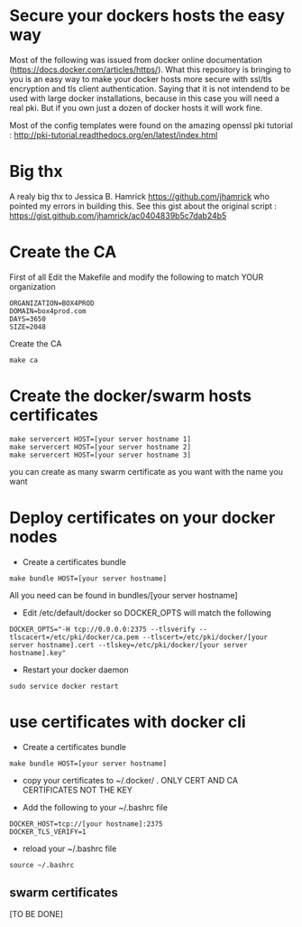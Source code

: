 # Secure your dockers hosts the easy way

Most of the following was issued from docker online documentation (https://docs.docker.com/articles/https/). What this repository is bringing to you is an easy way to make your docker hosts more secure with ssl/tls encryption and tls client authentication. Saying that it is not intendend to be used with large docker installations, because in this case you will need a real pki. But if you own just a dozen of docker hosts it will work fine. 

Most of the config templates were found on the amazing  openssl pki tutorial : http://pki-tutorial.readthedocs.org/en/latest/index.html

# Big thx

A realy big thx to Jessica B. Hamrick https://github.com/jhamrick who pointed my errors in building this. See this gist about the original script : https://gist.github.com/jhamrick/ac0404839b5c7dab24b5

# Create the CA

First of all Edit the Makefile and modify the following to match YOUR organization

```
ORGANIZATION=BOX4PROD
DOMAIN=box4prod.com
DAYS=3650
SIZE=2048
```

Create the CA

```
make ca
```

# Create the docker/swarm hosts certificates

```
make servercert HOST=[your server hostname 1]
make servercert HOST=[your server hostname 2]
make servercert HOST=[your server hostname 3]
```

you can create as many swarm certificate as you want with the name you want

# Deploy certificates on your docker nodes

- Create a certificates bundle 

```
make bundle HOST=[your server hostname]
```

All you need can be found in bundles/[your server hostname]

- Edit /etc/default/docker so DOCKER_OPTS will match the following

```
DOCKER_OPTS="-H tcp://0.0.0.0:2375 --tlsverify --tlscacert=/etc/pki/docker/ca.pem --tlscert=/etc/pki/docker/[your server hostname].cert --tlskey=/etc/pki/docker/[your server hostname].key"
```

- Restart your docker daemon

```
sudo service docker restart
```

# use certificates with docker cli

- Create a certificates bundle 

```
make bundle HOST=[your server hostname]
```

- copy your certificates to ~/.docker/ . ONLY CERT AND CA CERTIFICATES NOT THE KEY

- Add the following to your ~/.bashrc file

```
DOCKER_HOST=tcp://[your hostname]:2375
DOCKER_TLS_VERIFY=1
```

- reload your ~/.bashrc file

```
source ~/.bashrc
```

## swarm certificates

[TO BE DONE]